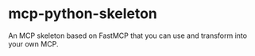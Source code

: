 # mcp-python-skeleton
An MCP skeleton based on FastMCP that you can use and transform into your own MCP.
